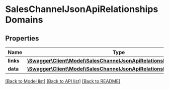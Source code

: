 # SalesChannelJsonApiRelationshipsDomains

## Properties
Name | Type | Description | Notes
------------ | ------------- | ------------- | -------------
**links** | [**\Swagger\Client\Model\SalesChannelJsonApiRelationshipsDomainsLinks**](SalesChannelJsonApiRelationshipsDomainsLinks.md) |  | [optional] 
**data** | [**\Swagger\Client\Model\SalesChannelJsonApiRelationshipsDomainsData[]**](SalesChannelJsonApiRelationshipsDomainsData.md) |  | [optional] 

[[Back to Model list]](../../README.md#documentation-for-models) [[Back to API list]](../../README.md#documentation-for-api-endpoints) [[Back to README]](../../README.md)


